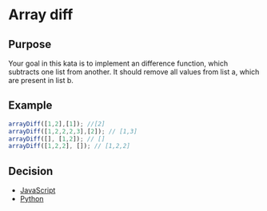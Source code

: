 # Array diff

## Purpose
Your goal in this kata is to implement an difference function, which subtracts one list from another.
It should remove all values from list a, which are present in list b.

## Example
```javascript
arrayDiff([1,2],[1]); //[2]
arrayDiff([1,2,2,2,3],[2]); // [1,3]
arrayDiff([], [1,2]); // []
arrayDiff([1,2,2], []); // [1,2,2]
```

## Decision
- [JavaScript](javascript.md)
- [Python](python.md)
